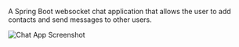 A Spring Boot websocket chat application that allows the user to add contacts and send messages to other users.

![Chat App Screenshot](https://user-images.githubusercontent.com/94016733/141606361-cc3205d2-9613-4bde-aec1-55e280c0ac90.png)
